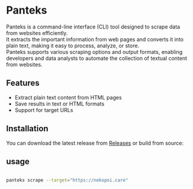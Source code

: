 # Panteks

Panteks is a command-line interface (CLI) tool designed to scrape data from websites efficiently.  
It extracts the important information from web pages and converts it into plain text, making it easy to process, analyze, or store.  
Panteks supports various scraping options and output formats, enabling developers and data analysts to automate the collection of textual content from websites.

## Features

- Extract plain text content from HTML pages
- Save results in text or HTML formats
- Support for target URLs

## Installation

You can download the latest release from [Releases](https://github.com/ren-zi-fa/panteks/releases) or build from source:

## usage

```bash

panteks scrape --target="https://nekopoi.care"

```


